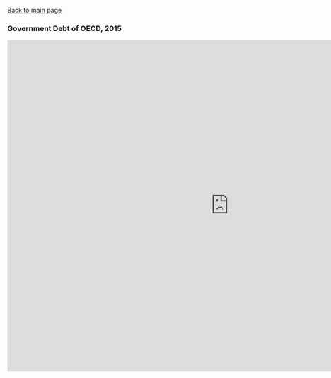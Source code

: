 [Back to main page](https://maryuengert.github.io/TSWD-portfolio/)

### Government Debt of OECD, 2015
<iframe src="https://data.oecd.org/chart/6BaE" width="1000" height="750" style="border: 0" mozallowfullscreen="true" webkitallowfullscreen="true" allowfullscreen="true"><a href="https://data.oecd.org/chart/6BaE" target="_blank">OECD Chart: General government debt, Total, % of GDP, Annual, 2015</a></iframe>

